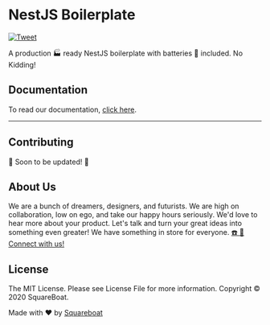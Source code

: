 # NestJS Boilerplate

[![Tweet](https://img.shields.io/twitter/url/http/shields.io.svg?style=social)](https://twitter.com/intent/tweet?url=https%3A%2F%2Fgithub.com%2Fsquareboat%2Fnestjs-boilerplate&text=A%20production-ready%20NestJS%20boilerplate%20with%20batteries%20included.%20No%20Kidding%21&hashtags=nestjs%2Cnestjsboilerplate)

A production 🏭 ready NestJS boilerplate with batteries 🔋 included. No Kidding!

## Documentation

To read our documentation, [click here](https://opensource.squareboat.com/nestjs-boilerplate/).

---

## Contributing

🚧 Soon to be updated! 🚧

## About Us

We are a bunch of dreamers, designers, and futurists. We are high on collaboration, low on ego, and take our happy hours seriously. We'd love to hear more about your product. Let's talk and turn your great ideas into something even greater! We have something in store for everyone. [☎️ 📧 Connect with us!](https://squareboat.com/contact)

## License

The MIT License. Please see License File for more information. Copyright © 2020 SquareBoat.

Made with ❤️ by [Squareboat](https://squareboat.com)
